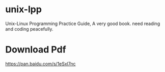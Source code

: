 # unix-lpp
Unix-Linux Programming Practice Guide, A very good book.
need reading and coding peacefully.

# Download Pdf
https://pan.baidu.com/s/1eSxl7nc
